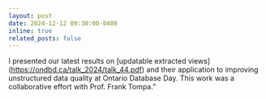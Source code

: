 ```yaml
---
layout: post
date: 2024-12-12 09:30:00-0400
inline: true
related_posts: false
---
```

I presented our latest results on [updatable extracted views] (https://ondbd.ca/talk_2024/talk_44.pdf) and their application to improving unstructured data quality at Ontario Database Day. This work was a collaborative effort with Prof. Frank Tompa.”

